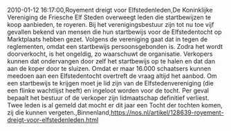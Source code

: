 2010-01-12 16:17:00,Royement dreigt voor Elfstedenleden,De Koninklijke Vereniging de Friesche Elf Steden overweegt leden die startbewijzen te koop aanbieden, te royeren. Bij het verenigingsbestuur zijn tot nu toe vijf gevallen bekend van mensen die hun startbewijs voor de Elfstedentocht op Marktplaats hebben gezet. Volgens de vereniging gaat dat in tegen de reglementen, omdat een startbewijs persoonsgebonden is. Zodra het wordt doorverkocht, is het ongeldig, zo waarschuwt de organisatie. Verkopers kunnen dat ondervangen door zelf het startbewijs op te halen en dat dan aan de koper door te sluizen. Omdat er maar 16.000 schaatsers kunnen meedoen aan een Elfstedentocht overtreft de vraag altijd het aanbod. Om een startbewijs te krijgen moet je lid zijn van de Elfstedenvereniging (die een flinke wachtlijst heeft) en ingeloot worden voor de tocht. Per geval bepaalt het bestuur of de verkoper zijn lidmaatschap definitief verliest. Twee leden is al gemeld dat mocht er dit jaar een Tocht der tochten komen, zij die kunnen vergeten.,Binnenland,https://nos.nl/artikel/128639-royement-dreigt-voor-elfstedenleden.html